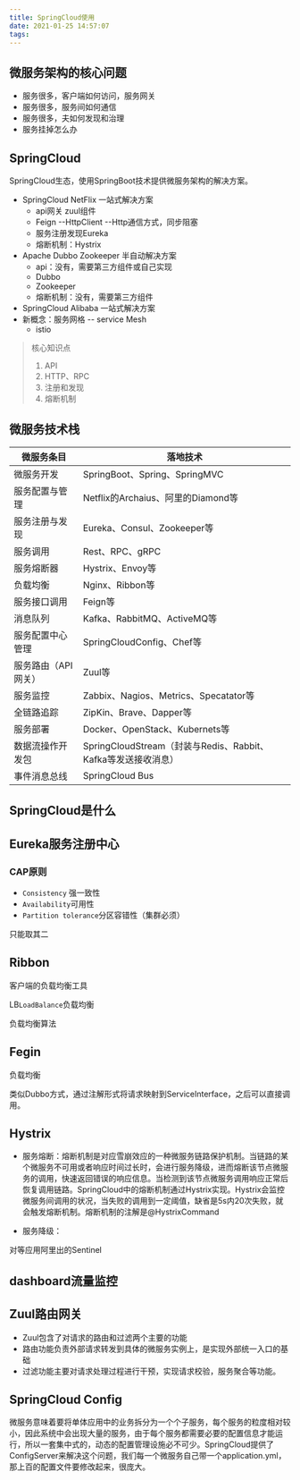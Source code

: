 ```yaml
---
title: SpringCloud使用
date: 2021-01-25 14:57:07
tags:
---
```


## 微服务架构的核心问题

+ 服务很多，客户端如何访问，服务网关
+ 服务很多，服务间如何通信
+ 服务很多，夫如何发现和治理
+ 服务挂掉怎么办

## SpringCloud

SpringCloud生态，使用SpringBoot技术提供微服务架构的解决方案。

+ SpringCloud NetFlix 一站式解决方案
  + api网关 zuul组件
  + Feign --HttpClient --Http通信方式，同步阻塞
  + 服务注册发现Eureka
  + 熔断机制：Hystrix
+ Apache Dubbo Zookeeper 半自动解决方案
  + api：没有，需要第三方组件或自己实现
  + Dubbo
  + Zookeeper
  + 熔断机制：没有，需要第三方组件
+ SpringCloud Alibaba 一站式解决方案
+ 新概念：服务网格 -- service Mesh 
  + istio

> 核心知识点
>
> 1. API
> 2. HTTP、RPC
> 3. 注册和发现
> 4. 熔断机制

## 微服务技术栈

| 微服务条目          | 落地技术                                                     |
| ------------------- | ------------------------------------------------------------ |
| 微服务开发          | SpringBoot、Spring、SpringMVC                                |
| 服务配置与管理      | Netflix的Archaius、阿里的Diamond等                           |
| 服务注册与发现      | Eureka、Consul、Zookeeper等                                  |
| 服务调用            | Rest、RPC、gRPC                                              |
| 服务熔断器          | Hystrix、Envoy等                                             |
| 负载均衡            | Nginx、Ribbon等                                              |
| 服务接口调用        | Feign等                                                      |
| 消息队列            | Kafka、RabbitMQ、ActiveMQ等                                  |
| 服务配置中心管理    | SpringCloudConfig、Chef等                                    |
| 服务路由（API网关） | Zuul等                                                       |
| 服务监控            | Zabbix、Nagios、Metrics、Specatator等                        |
| 全链路追踪          | ZipKin、Brave、Dapper等                                      |
| 服务部署            | Docker、OpenStack、Kubernets等                               |
| 数据流操作开发包    | SpringCloudStream（封装与Redis、Rabbit、Kafka等发送接收消息） |
| 事件消息总线        | SpringCloud Bus                                              |

## SpringCloud是什么

## Eureka服务注册中心

### CAP原则

+ `Consistency` 强一致性
+ `Availability`可用性
+ `Partition tolerance`分区容错性（集群必须）

只能取其二

## Ribbon

客户端的负载均衡工具

LB`LoadBalance`负载均衡

负载均衡算法

## Fegin

负载均衡

类似Dubbo方式，通过注解形式将请求映射到ServiceInterface，之后可以直接调用。

## Hystrix

+ 服务熔断：熔断机制是对应雪崩效应的一种微服务链路保护机制。当链路的某个微服务不可用或者响应时间过长时，会进行服务降级，进而熔断该节点微服务的调用，快速返回错误的响应信息。当检测到该节点微服务调用响应正常后恢复调用链路。SpringCloud中的熔断机制通过Hystrix实现。Hystrix会监控微服务间调用的状况，当失败的调用到一定阈值，缺省是5s内20次失败，就会触发熔断机制。熔断机制的注解是@HystrixCommand

+ 服务降级：

对等应用阿里出的Sentinel

## dashboard流量监控

## Zuul路由网关

+ Zuul包含了对请求的路由和过滤两个主要的功能
+ 路由功能负责外部请求转发到具体的微服务实例上，是实现外部统一入口的基础
+ 过滤功能主要对请求处理过程进行干预，实现请求校验，服务聚合等功能。

## SpringCloud Config

微服务意味着要将单体应用中的业务拆分为一个个子服务，每个服务的粒度相对较小，因此系统中会出现大量的服务，由于每个服务都需要必要的配置信息才能运行，所以一套集中式的，动态的配置管理设施必不可少。SpringCloud提供了ConfigServer来解决这个问题，我们每一个微服务自己带一个application.yml，那上百的配置文件要修改起来，很庞大。